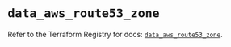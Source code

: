 # `data_aws_route53_zone`

Refer to the Terraform Registry for docs: [`data_aws_route53_zone`](https://registry.terraform.io/providers/hashicorp/aws/6.4.0/docs/data-sources/route53_zone).

